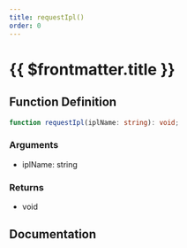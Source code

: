 ```yaml
---
title: requestIpl()
order: 0
---
```


# {{ $frontmatter.title }}

<!--@include: ./requestIpl_partial_header.md-->

## Function Definition

```ts
function requestIpl(iplName: string): void;
```

### Arguments

* iplName: string

### Returns

* void

## Documentation

<!--@include: ./requestIpl_partial_footer.md-->
